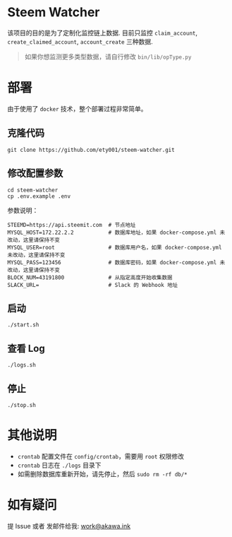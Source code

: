 # Steem Watcher

该项目的目的是为了定制化监控链上数据.
目前只监控 `claim_account`, `create_claimed_account`, `account_create` 三种数据.
> 如果你想监测更多类型数据，请自行修改 `bin/lib/opType.py`

# 部署

由于使用了 `docker` 技术，整个部署过程非常简单。

## 克隆代码

```
git clone https://github.com/ety001/steem-watcher.git
```

## 修改配置参数

```
cd steem-watcher
cp .env.example .env
```

参数说明：

```
STEEMD=https://api.steemit.com  # 节点地址
MYSQL_HOST=172.22.2.2           # 数据库地址，如果 docker-compose.yml 未改动，这里请保持不变
MYSQL_USER=root                 # 数据库用户名，如果 docker-compose.yml 未改动，这里请保持不变
MYSQL_PASS=123456               # 数据库密码，如果 docker-compose.yml 未改动，这里请保持不变
BLOCK_NUM=43191800              # 从指定高度开始收集数据
SLACK_URL=                      # Slack 的 Webhook 地址
```

## 启动

```
./start.sh
```

## 查看 Log

```
./logs.sh
```

## 停止

```
./stop.sh
```

# 其他说明

* `crontab` 配置文件在 `config/crontab`，需要用 `root` 权限修改
* `crontab` 日志在 `./logs` 目录下 
* 如需删除数据库重新开始，请先停止，然后 `sudo rm -rf db/*`

# 如有疑问

提 Issue 或者 发邮件给我: work@akawa.ink